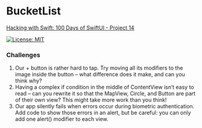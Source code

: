 # BucketList

[Hacking with Swift: 100 Days of SwiftUI - Project 14][1]

[![License: MIT](https://img.shields.io/badge/License-MIT-yellow.svg)](https://opensource.org/licenses/MIT)

### Challenges

1. Our + button is rather hard to tap. Try moving all its modifiers to the image inside the button – what difference does it make, and can you think why?
2. Having a complex if condition in the middle of ContentView isn’t easy to read – can you rewrite it so that the MapView, Circle, and Button are part of their own view? This might take more work than you think!
3. Our app silently fails when errors occur during biometric authentication. Add code to show those errors in an alert, but be careful: you can only add one alert() modifier to each view.

[1]: https://www.hackingwithswift.com/100/swiftui/73


